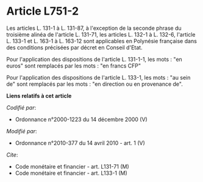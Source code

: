 # Article L751-2

Les articles L. 131-1 à L. 131-87, à l'exception de la seconde phrase du troisième alinéa de l'article L. 131-71, les
articles L. 132-1 à L. 132-6, l'article L. 133-1 et L. 163-1 à L. 163-12 sont applicables en Polynésie française dans des
conditions précisées par décret en Conseil d'Etat.

Pour l'application des dispositions de l'article L. 131-1-1, les mots : "en euros" sont remplacés par les mots : "en francs
CFP"

Pour l'application des dispositions de l'article L. 133-1, les mots : "au sein de" sont remplacés par les mots : "en
direction ou en provenance de".

**Liens relatifs à cet article**

_Codifié par_:

  - Ordonnance n°2000-1223 du 14 décembre 2000 (V)

_Modifié par_:

  - Ordonnance n°2010-377 du 14 avril 2010 - art. 1 (V)

_Cite_:

  - Code monétaire et financier - art. L131-71 (M)
  - Code monétaire et financier - art. L133-1 (M)

